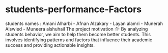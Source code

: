 # students-performance-Factors
students names : Amani Alharbi - Afnan Alzakary - Layan alamri - Munerah Alswied - Muneera alshuhail
The project motivation :1- By analyzing students behavior, we aim to help them become better students. This involves identifying patterns
and factors that influence their academic success and providing actionable insights.
